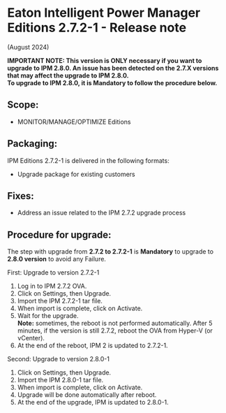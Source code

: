 # Eaton Intelligent Power Manager Editions 2.7.2-1 - Release note
(August 2024)

**IMPORTANT NOTE: This version is ONLY necessary if you want to upgrade to IPM 2.8.0. An issue has been detected on the 2.7.X versions that may affect the upgrade to IPM 2.8.0.**<BR> 
**To upgrade to IPM 2.8.0, it is Mandatory to follow the procedure below.**

## Scope:
* MONITOR/MANAGE/OPTIMIZE Editions

## Packaging:
IPM Editions 2.7.2-1 is delivered in the following formats:
- Upgrade package for existing customers

## Fixes:
- Address an issue related to the IPM 2.7.2 upgrade process

## Procedure for upgrade:
The step with upgrade from **2.7.2 to 2.7.2-1** is **Mandatory** to upgrade to **2.8.0 version** to avoid any Failure.

First: Upgrade to version 2.7.2-1
1.	Log in to IPM 2.7.2 OVA.
2.	Click on Settings, then Upgrade.
3.	Import the IPM 2.7.2-1 tar file.
4.	When import is complete, click on Activate.
5.	Wait for the upgrade.<BR>
   **Note:** sometimes, the reboot is not performed automatically. After 5 minutes, if the version is still 2.7.2, reboot the OVA from Hyper-V (or vCenter).
6.	At the end of the reboot, IPM 2 is updated to 2.7.2-1.

Second: Upgrade to version 2.8.0-1
1.	Click on Settings, then Upgrade.
2.	Import the IPM 2.8.0-1 tar file.
3.	When import is complete, click on Activate.
4.	Upgrade will be done automatically after reboot.
5.	At the end of the upgrade, IPM is updated to 2.8.0-1.
